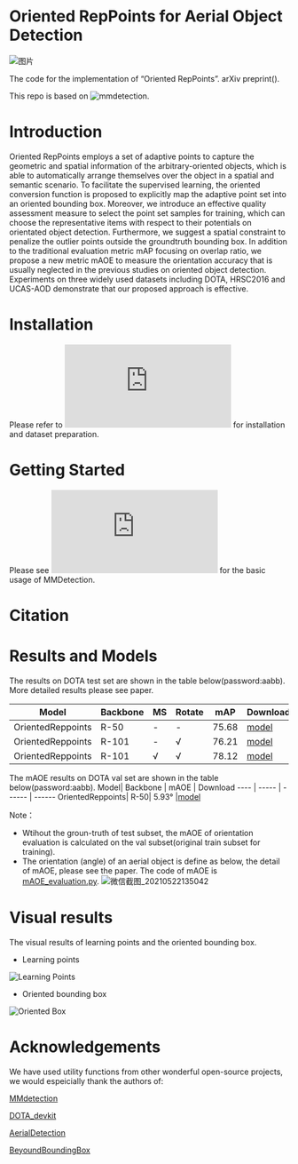# Oriented RepPoints for Aerial Object Detection
![图片](https://user-images.githubusercontent.com/32033843/119212550-b44da380-baeb-11eb-9de2-61ce0d812131.png)

The code for the implementation of “Oriented RepPoints”. arXiv preprint().

This repo is based on ![mmdetection](https://github.com/open-mmlab/mmdetection).

# Introduction
Oriented RepPoints employs a set of adaptive points to capture the geometric and spatial information of the arbitrary-oriented objects, which is able to automatically arrange themselves over the object in a spatial and semantic scenario. To facilitate the supervised learning, the oriented conversion function is proposed to explicitly map the adaptive point set into an oriented bounding box. Moreover, we introduce an effective quality assessment measure to select the point set samples for training, which can choose the representative items with respect to their potentials on orientated object detection. Furthermore, we suggest a spatial constraint to penalize the outlier points outside the groundtruth bounding box. In addition to the traditional evaluation metric mAP focusing on overlap ratio, we propose a new metric mAOE to measure the orientation accuracy that is usually neglected in the previous studies on oriented object detection. Experiments on three widely used datasets including DOTA, HRSC2016 and UCAS-AOD demonstrate that our proposed approach is effective. 


# Installation
Please refer to ![install.md](https://github.com/LiWentomng/OrientedRepPoints/blob/main/docs/install.md) for installation and dataset preparation.


# Getting Started 
Please see ![getting_started.md](https://github.com/LiWentomng/OrientedRepPoints/blob/main/docs/getting_started.md) for the basic usage of MMDetection.


# Citation

# Results and Models
The results on DOTA test set are shown in the table below(password:aabb). More detailed results please see paper.

  Model| Backbone  | MS | Rotate | mAP | Download
 ----  | ----- | ------  | ------| ------ | ------  
 OrientedReppoints| R-50| - | -| 75.68 |[model](https://pan.baidu.com/s/1fCgmpd3MWoCbI80wYwtV2w)
 OrientedReppoints| R-101| - | √| 76.21 |[model](https://pan.baidu.com/s/1WN2QKMR6vrTzrJGCcukt8A)
 OrientedReppoints| R-101| √ | √ | 78.12|[model](https://pan.baidu.com/s/1Rv2ujQEt56R9nw-QjJlMIg)
 

The mAOE results on DOTA val set are shown in the table below(password:aabb).
  Model| Backbone | mAOE | Download
 ----  | ----- | ------  | ------
 OrientedReppoints| R-50| 5.93° |[model](https://pan.baidu.com/s/1TeHDeuVTKpXd5KdYY51TUA)


 Note：
 * Wtihout the groun-truth of test subset, the mAOE of orientation evaluation is calculated on the val subset(original train subset for training).
 * The orientation (angle) of an aerial object is define as below, the detail of mAOE, please see the paper. The code of mAOE is [mAOE_evaluation.py](https://github.com/LiWentomng/OrientedRepPoints/blob/main/DOTA_devkit/mAOE_evaluation.py).
 ![微信截图_20210522135042](https://user-images.githubusercontent.com/32033843/119216186-be2fd080-bb04-11eb-9736-1f82c6666171.png)

 
# Visual results
The visual results of learning points and the oriented bounding box.
* Learning points

![Learning Points](https://user-images.githubusercontent.com/32033843/119213326-e44b7580-baf0-11eb-93a6-c86fcf80be58.png)

* Oriented bounding box

![Oriented Box](https://user-images.githubusercontent.com/32033843/119213335-edd4dd80-baf0-11eb-86db-459fe2a14735.png)


#  Acknowledgements
We have used utility functions from other wonderful open-source projects, we would espeicially thank the authors of:

[MMdetection](https://github.com/open-mmlab/mmdetection)

[DOTA_devkit](https://github.com/CAPTAIN-WHU/DOTA_devkit)

[AerialDetection](https://github.com/dingjiansw101/AerialDetection)

[BeyoundBoundingBox](https://github.com/sdl-guozonghao/beyondboundingbox)


